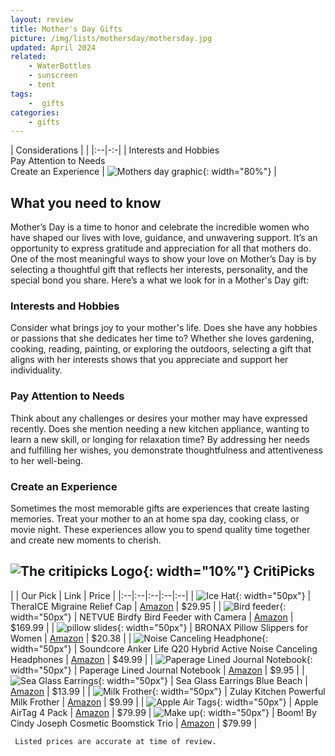 ```yaml
---
layout: review
title: Mother's Day Gifts
picture: /img/lists/mothersday/mothersday.jpg
updated: April 2024
related:
    - WaterBottles
    - sunscreen
    - tent
tags: 
    -  gifts
categories:
    - gifts
---
```


| Considerations | |
|:--|-:-|
| Interests and Hobbies <br /> Pay Attention to Needs <br /> Create an Experience  | ![Mothers day graphic](/img/lists/mothersday/mothersday.jpg){: width="80%"} |                                       

## What you need to know
Mother’s Day is a time to honor and celebrate the incredible women who have shaped our lives with love, guidance, and unwavering support. It’s an opportunity to express gratitude and appreciation for all that mothers do. One of the most meaningful ways to show your love on Mother’s Day is by selecting a thoughtful gift that reflects her interests, personality, and the special bond you share. Here’s a what we look for in a Mother's Day gift:

### Interests and Hobbies
Consider what brings joy to your mother's life. Does she have any hobbies or passions that she dedicates her time to? Whether she loves gardening, cooking, reading, painting, or exploring the outdoors, selecting a gift that aligns with her interests shows that you appreciate and support her individuality.

### Pay Attention to Needs
Think about any challenges or desires your mother may have expressed recently. Does she mention needing a new kitchen appliance, wanting to learn a new skill, or longing for relaxation time? By addressing her needs and fulfilling her wishes, you demonstrate thoughtfulness and attentiveness to her well-being.

### Create an Experience
Sometimes the most memorable gifts are experiences that create lasting memories. Treat your mother to an at home spa day, cooking class, or movie night. These experiences allow you to spend quality time together and create new moments to cherish.

## ![The critipicks Logo](/img/logo.png){: width="10%"} CritiPicks


| | Our Pick | Link | Price |
|:--|:--|:--|:--|:--|
| ![Ice Hat](/img/lists/mothersday/mothersday1.jpg){: width="50px"} | TheraICE Migraine Relief Cap | [Amazon](https://amzn.to/3PVbkx8) | $29.95 |
| ![Bird feeder](/img/lists/mothersday/mothersday2.jpg){: width="50px"} | NETVUE Birdfy Bird Feeder with Camera | [Amazon](https://amzn.to/3VZs7TP) | $169.99 |
| ![pillow slides](/img/lists/mothersday/mothersday3.jpg){: width="50px"} | BRONAX Pillow Slippers for Women | [Amazon](https://amzn.to/3Uc8w15) | $20.38 |
| ![Noise Canceling Headphone](/img/lists/mothersday/mothersday4.jpg){: width="50px"} | Soundcore Anker Life Q20 Hybrid Active Noise Canceling Headphones | [Amazon](https://amzn.to/3PUhBcE) | $49.99 |
| ![Paperage Lined Journal Notebook](/img/lists/mothersday/mothersday5.jpg){: width="50px"} | Paperage Lined Journal Notebook | [Amazon](https://amzn.to/3VUdSPO) | $9.95 |
| ![Sea Glass Earrings](/img/lists/mothersday/mothersday6.jpg){: width="50px"} | Sea Glass Earrings Blue Beach | [Amazon](https://amzn.to/4av4oiF) | $13.99 |
| ![Milk Frother](/img/lists/mothersday/mothersday7.jpg){: width="50px"} | Zulay Kitchen Powerful Milk Frother | [Amazon](https://amzn.to/3xxgWrj) | $9.99 |
| ![Apple Air Tags](/img/lists/mothersday/mothersday8.jpg){: width="50px"} | Apple AirTag 4 Pack | [Amazon](https://amzn.to/3UcWAMB) | $79.99 
| ![Make up](/img/lists/mothersday/mothersday9.jpg){: width="50px"} | Boom! By Cindy Joseph Cosmetic Boomstick Trio | [Amazon](https://amzn.to/4ashX2r) | $79.99 |

     Listed prices are accurate at time of review.
